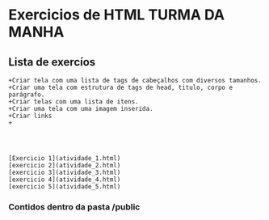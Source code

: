 # Exercicios de HTML TURMA DA MANHA

## Lista de exercíos


    +Criar tela com uma lista de tags de cabeçalhos com diversos tamanhos.
    +Criar uma tela com estrutura de tags de head, titulo, corpo e parágrafo.
    +Criar telas com uma lista de itens.
    +Criar uma tela com uma imagem inserida.
    +Criar links
    +




    [Exercicio 1](atividade_1.html)
    [exercicio 2](atividade_2.html)
    [exercicio 3](atividade_3.html)
    [exercicio 4](atividade_4.html)
    [exercicio 5](atividade_5.html)
### Contidos dentro da pasta /public